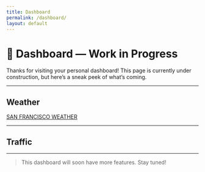 ```yaml
---
title: Dashboard
permalink: /dashboard/
layout: default
---
```


# 🚧 Dashboard — Work in Progress

Thanks for visiting your personal dashboard! This page is currently under construction, but here’s a sneak peek of what’s coming.

---

## Weather

<div id="weather-widget">
  <!-- Weather widget embed code from weatherwidget.io -->
  <a class="weatherwidget-io" href="https://forecast7.com/en/n37d77n122d42/san-francisco/" data-label_1="SAN FRANCISCO" data-label_2="WEATHER" data-theme="pure">SAN FRANCISCO WEATHER</a>
  <script>
  !function(d,s,id){
    var js,fjs=d.getElementsByTagName(s)[0];
    if(!d.getElementById(id)){
      js=d.createElement(s);
      js.id=id;js.src='https://weatherwidget.io/js/widget.min.js';
      fjs.parentNode.insertBefore(js,fjs);
    }
  }(document,'script','weatherwidget-io-js');
  </script>
</div>

---

## Traffic
---

> This dashboard will soon have more features. Stay tuned!
